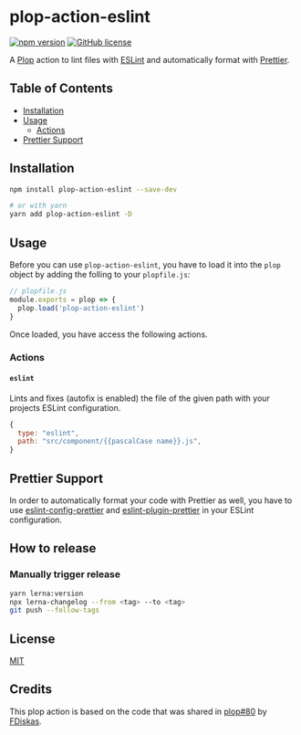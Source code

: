# plop-action-eslint

[![npm version](https://badge.fury.io/js/plop-action-eslint.svg)](https://badge.fury.io/js/plop-action-eslint)
[![GitHub license](https://img.shields.io/github/license/natterstefan/plop-action-eslint.svg)](https://github.com/natterstefan/plop-action-eslint/blob/main/LICENSE)

A [Plop](https://github.com/plopjs/plop) action to lint files with
[ESLint](https://eslint.org/) and automatically format with
[Prettier](#prettier-support).

## Table of Contents

- [Installation](#installation)
- [Usage](#usage)
  - [Actions](#actions)
- [Prettier Support](#prettier-support)

## Installation

```sh
npm install plop-action-eslint --save-dev

# or with yarn
yarn add plop-action-eslint -D
```

## Usage

Before you can use `plop-action-eslint`, you have to load it into the `plop`
object by adding the folling to your `plopfile.js`:

```javascript
// plopfile.js
module.exports = plop => {
  plop.load('plop-action-eslint')
}
```

Once loaded, you have access the following actions.

### Actions

#### `eslint`

Lints and fixes (autofix is enabled) the file of the given path with your
projects ESLint configuration.

```javascript
{
  type: "eslint",
  path: "src/component/{{pascalCase name}}.js",
}
```

## Prettier Support

In order to automatically format your code with Prettier as well, you have to
use [eslint-config-prettier][1] and [eslint-plugin-prettier][2] in your ESLint
configuration.

## How to release

### Manually trigger release

```bash
yarn lerna:version
npx lerna-changelog --from <tag> --to <tag>
git push --follow-tags
```

## License

[MIT](./LICENSE)

## Credits

This plop action is based on the code that was shared in
[plop#80](https://github.com/plopjs/plop/issues/80#issuecomment-645179250) by
[FDiskas](https://github.com/FDiskas).

[1]: https://github.com/prettier/eslint-config-prettier
[2]: https://github.com/prettier/eslint-plugin-prettier

